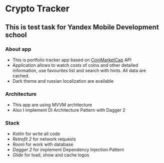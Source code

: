 # Crypto Tracker
## This is test task for Yandex Mobile Development school

### About app 
* This is portfolio tracker app based on [CoinMarketCap](https://coinmarketcap.com) API
* Application allows to watch costs of coins and other detailed information, use favourites list and search with hints. All data are cached.
* Dark theme and russian localization are available

### Architecture
* This app are using MVVM architecture
* Also I implement DI Architecture Pattern with Dagger 2

### Stack
* _Kotlin_ for write all code
* _Retrofit 2_ for network requests
* _Room_ for work with database
* _Dagger 2_ for implement Dependency Injection Pattern
* _Glide_ for load, show and cache logos
